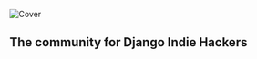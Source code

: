 ![Cover](https://user-images.githubusercontent.com/9001053/191970391-277092b9-6062-469f-a550-a06cd20a55dd.png)

## The community for Django Indie Hackers
